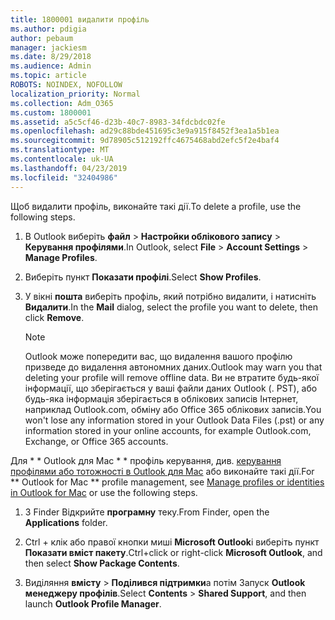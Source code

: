 ```yaml
---
title: 1800001 видалити профіль
ms.author: pdigia
author: pebaum
manager: jackiesm
ms.date: 8/29/2018
ms.audience: Admin
ms.topic: article
ROBOTS: NOINDEX, NOFOLLOW
localization_priority: Normal
ms.collection: Adm_O365
ms.custom: 1800001
ms.assetid: a5c5cf46-d23b-40c7-8983-34fdcbdc02fe
ms.openlocfilehash: ad29c88bde451695c3e9a915f8452f3ea1a5b1ea
ms.sourcegitcommit: 9d78905c512192ffc4675468abd2efc5f2e4baf4
ms.translationtype: MT
ms.contentlocale: uk-UA
ms.lasthandoff: 04/23/2019
ms.locfileid: "32404986"
---
```

<span data-ttu-id="07585-102">Щоб видалити профіль, виконайте такі дії.</span><span class="sxs-lookup"><span data-stu-id="07585-102">To delete a profile, use the following steps.</span></span>
  
1. <span data-ttu-id="07585-103">В Outlook виберіть **файл** \> **Настройки облікового запису** \> **Керування профілями**.</span><span class="sxs-lookup"><span data-stu-id="07585-103">In Outlook, select **File** \> **Account Settings** \> **Manage Profiles**.</span></span>
    
2. <span data-ttu-id="07585-104">Виберіть пункт **Показати профілі**.</span><span class="sxs-lookup"><span data-stu-id="07585-104">Select **Show Profiles**.</span></span>
    
3. <span data-ttu-id="07585-105">У вікні **пошта** виберіть профіль, який потрібно видалити, і натисніть **Видалити**.</span><span class="sxs-lookup"><span data-stu-id="07585-105">In the **Mail** dialog, select the profile you want to delete, then click **Remove**.</span></span>
    
    > [!NOTE]
    > <span data-ttu-id="07585-106">Outlook може попередити вас, що видалення вашого профілю призведе до видалення автономних даних.</span><span class="sxs-lookup"><span data-stu-id="07585-106">Outlook may warn you that deleting your profile will remove offline data.</span></span> <span data-ttu-id="07585-107">Ви не втратите будь-якої інформації, що зберігається у ваші файли даних Outlook (. PST), або будь-яка інформація зберігається в облікових записів Інтернет, наприклад Outlook.com, обміну або Office 365 облікових записів.</span><span class="sxs-lookup"><span data-stu-id="07585-107">You won't lose any information stored in your Outlook Data Files (.pst) or any information stored in your online accounts, for example Outlook.com, Exchange, or Office 365 accounts.</span></span> 
  
<span data-ttu-id="07585-108">Для \* \* Outlook для Mac \* \* профіль керування, див. [керування профілями або тотожності в Outlook для Mac](https://support.office.com/article/fed2a955-74df-4a24-bef6-78a426958c4c.aspx) або виконайте такі дії.</span><span class="sxs-lookup"><span data-stu-id="07585-108">For \*\* Outlook for Mac \*\* profile management, see [Manage profiles or identities in Outlook for Mac](https://support.office.com/article/fed2a955-74df-4a24-bef6-78a426958c4c.aspx) or use the following steps.</span></span> 
  
1. <span data-ttu-id="07585-109">З Finder Відкрийте **програмну** теку.</span><span class="sxs-lookup"><span data-stu-id="07585-109">From Finder, open the **Applications** folder.</span></span> 
    
2. <span data-ttu-id="07585-110">Ctrl + клік або правої кнопки миші **Microsoft Outlook**і виберіть пункт **Показати вміст пакету**.</span><span class="sxs-lookup"><span data-stu-id="07585-110">Ctrl+click or right-click **Microsoft Outlook**, and then select **Show Package Contents**.</span></span>
    
3. <span data-ttu-id="07585-111">Виділяння **вмісту** \> **Поділився підтримки**а потім Запуск **Outlook менеджеру профілів**.</span><span class="sxs-lookup"><span data-stu-id="07585-111">Select **Contents** \> **Shared Support**, and then launch **Outlook Profile Manager**.</span></span>
    

